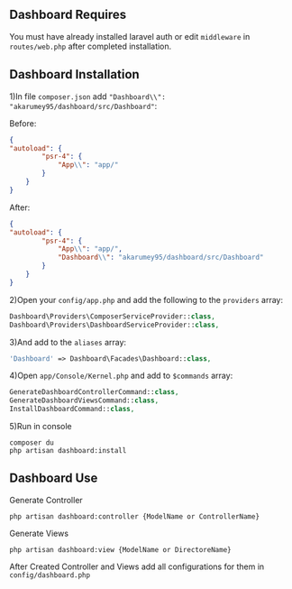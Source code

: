 ## Dashboard Requires

You must have already installed laravel auth or edit `middleware` in `routes/web.php` after completed installation.

## Dashboard Installation

1)In file `composer.json` add `"Dashboard\\": "akarumey95/dashboard/src/Dashboard"`:

Before:
```json
{
"autoload": {
        "psr-4": {
            "App\\": "app/"
        }
    }
} 
```
After:
```json
{
"autoload": {
        "psr-4": {
            "App\\": "app/",
            "Dashboard\\": "akarumey95/dashboard/src/Dashboard"
        }
    }
}
```
2)Open your `config/app.php` and add the following to the `providers` array:
```php
Dashboard\Providers\ComposerServiceProvider::class,
Dashboard\Providers\DashboardServiceProvider::class,
```
3)And add to the `aliases` array:
```php
'Dashboard' => Dashboard\Facades\Dashboard::class,
```
4)Open `app/Console/Kernel.php` and add to `$commands` array:
```php
GenerateDashboardControllerCommand::class,
GenerateDashboardViewsCommand::class,
InstallDashboardCommand::class,
```
5)Run in console
```shell script
composer du
php artisan dashboard:install
```

## Dashboard Use

Generate Controller
```shell script
php artisan dashboard:controller {ModelName or ControllerName}
```
Generate Views
```shell script
php artisan dashboard:view {ModelName or DirectoreName}
```
After Created Controller and Views add all configurations for them in `config/dashboard.php` 
